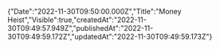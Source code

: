 {"Date":"2022-11-30T09:50:00.000Z","Title":"Money Heist","Visible":true,"createdAt":"2022-11-30T09:49:57.949Z","publishedAt":"2022-11-30T09:49:59.172Z","updatedAt":"2022-11-30T09:49:59.173Z"}